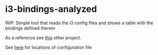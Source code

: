 # i3-bindings-analyzed
WIP: Simple tool that reads the i3 config files and shows a table with the bindings defined therein

As a reference see [this](https://github.com/AndrewOlsen/i3-used-keybinds) other project. 

See [here](https://i3wm.org/docs/userguide.html#configuring) for locations of configuration file
